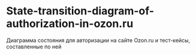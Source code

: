 # State-transition-diagram-of-authorization-in-ozon.ru
Диаграмма состояния для авторизации на сайте Ozon.ru  и тест-кейсы, составленные по ней
